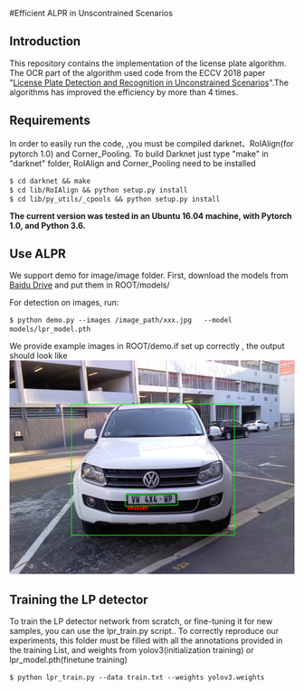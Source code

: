 #Efficient ALPR in Unscontrained Scenarios

## Introduction

This repository contains the  implementation of the license plate algorithm. The OCR part of the algorithm used code from the ECCV 2018 paper "[License Plate Detection and Recognition in Unconstrained Scenarios](https://github.com/sergiomsilva/alpr-unconstrained)".The algorithms has improved the efficiency by more than 4 times.


## Requirements

In order to easily run the code, ,you must be compiled darknet、RoIAlign(for pytorch 1.0) and Corner_Pooling.
To build Darknet just type "make" in "darknet" folder,  RoIAlign and Corner_Pooling need to be installed 

```shellscript
$ cd darknet && make
$ cd lib/RoIAlign && python setup.py install
$ cd lib/py_utils/_cpools && python setup.py install
```

**The current version was tested in an Ubuntu 16.04 machine, with Pytorch 1.0,  and Python 3.6.**

## Use ALPR

We support demo for image/image folder.
First, download the models from [Baidu Drive](https://pan.baidu.com/s/1oYj2Amz59YbEzC7FgdC1lQ) and put them in ROOT/models/

For detection on images, run:

```shellscript
$ python demo.py --images /image_path/xxx.jpg   --model models/lpr_model.pth
```

We provide example images in ROOT/demo.if set up correctly , the output should look like
![图1](demo/test/eu7.jpg) 


## Training the LP detector

To train the LP detector network from scratch, or fine-tuning it for new samples, you can use the lpr_train.py script.. To correctly reproduce our experiments, this folder must be filled with all the annotations provided in the training List, and weights from yolov3(initialization training) or lpr_model.pth(finetune training)

```shellscript
$ python lpr_train.py --data train.txt --weights yolov3.weights 
```

